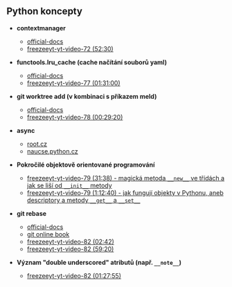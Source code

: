 ## Python koncepty

* **contextmanager**
    * [official-docs](https://docs.python.org/3/library/contextlib.html#contextlib.contextmanager)
    * [freezeeyt-yt-video-72 (52:30)](https://www.youtube.com/watch?v=khUfxwQKX6s&t=3150s)

* **functools.lru_cache (cache načítání souborů yaml)**
    * [official-docs](https://docs.python.org/3/library/functools.html#functools.lru_cache)
    * [freezeeyt-yt-video-77 (01:31:00)](https://www.youtube.com/watch?v=osaVARgxpgo&list=PLFt-PM7J_H3EU5Oez3ZSVjY5pZJttP2lT&index=78)

* **git worktree add (v kombinaci s příkazem meld)**
    * [official-docs](https://git-scm.com/docs/git-worktree)
    * [freezeeyt-yt-video-78 (00:29:20)](https://www.youtube.com/watch?v=Zi1Yhnpz5g8&list=PLFt-PM7J_H3EU5Oez3ZSVjY5pZJttP2lT&index=79)

* **async**
    * [root.cz](https://www.root.cz/clanky/soubezne-a-paralelne-bezici-ulohy-naprogramovane-v-pythonu/)
    * [naucse.python.cz](https://naucse.python.cz/course/mi-pyt/intro/async/)

* **Pokročilé objektově orientované programování**
   * [freezeeyt-yt-video-79 (31:38) - magická metoda `__new__` ve třídách a jak se liší od `__init__` metody](https://www.youtube.com/watch?v=znpSzRKgohw&t=1898s)
   * [freezeeyt-yt-video-79 (1:12:40) - jak fungují objekty v Pythonu, aneb descriptory a metody `__get__` a `__set__`](https://www.youtube.com/watch?v=znpSzRKgohw&t=4360s)

* **git rebase**
    * [official-docs](https://git-scm.com/docs/git-rebase)
    * [git online book](https://git-scm.com/book/en/v2/Git-Branching-Rebasing)
    * [freezeeyt-yt-video-82 (02:42)](https://www.youtube.com/watch?v=Mv4Q9ktBBRk&t=162s)
    * [freezeeyt-yt-video-82 (59:20)](https://www.youtube.com/watch?v=Mv4Q9ktBBRk&t=3560s)

* **Význam "double underscored" atributů (např. `__note__`)**
    * [freezeeyt-yt-video-82 (01:27:55)](https://www.youtube.com/watch?v=Mv4Q9ktBBRk&t=5275s)
